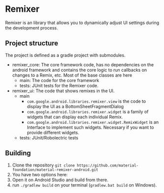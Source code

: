 # Remixer

Remixer is an library that allows you to dynamically adjust UI settings during the development process.

## Project structure

The project is defined as a gradle project with submodules.

* remixer_core: The core framework code, has no dependencies on the android framework and contains the core logic to run callbacks on changes to a Remix, etc. Most of the base classes are here
  * main: The code for the core framework
  * tests: JUnit tests for the Remixer code.
* remixer_ui: The code that shows remixes in the UI.
  * main
    * `com.google.android.libraries.remixer.view` is  the code to display the UI as a BottomSheetFragmentDialog
    * `com.google.android.libraries.remixer.widget` is a family of widgets that can display each individual Remix.
    * `com.google.android.libraries.remixer.widget.RemixWidget` is an Interface to implement such widgets. Necessary if you want to provide different widgets.
  * tests: JUnit/Robolectric tests

## Building

1. Clone the repository
   ```git clone https://github.com/material-foundation/material-remixer-android.git```
2. You have two options here:
  1. Open it on Android Studio and build from there.
  2. run `./gradlew build`  on your terminal (`gradlew.bat build` on Windows).
